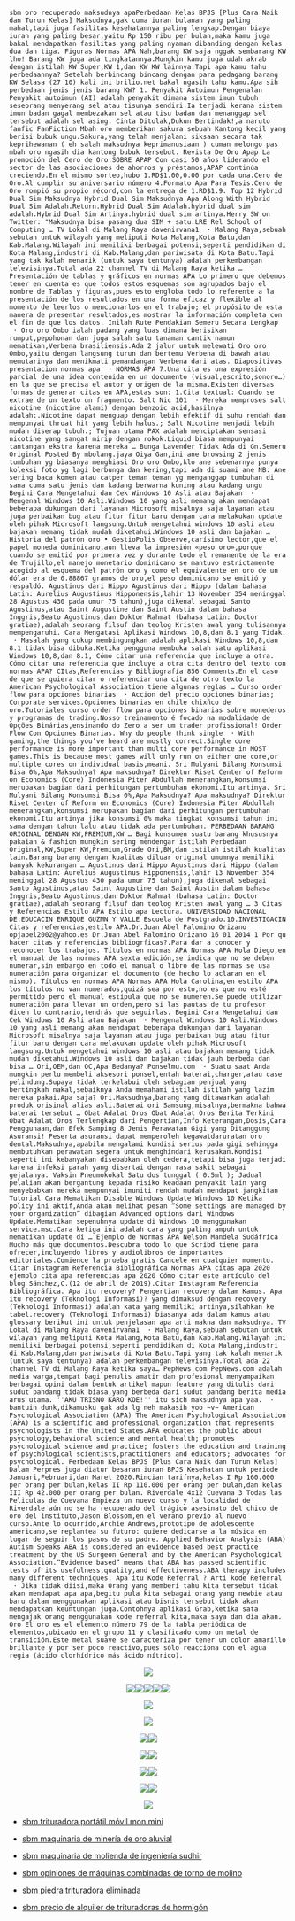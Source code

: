 
```
sbm oro recuperado maksudnya apaPerbedaan Kelas BPJS [Plus Cara Naik dan Turun Kelas] Maksudnya,gak cuma iuran bulanan yang paling mahal,tapi juga fasilitas kesehatannya paling lengkap.Dengan biaya iuran yang paling besar,yaitu Rp 150 ribu per bulan,maka kamu juga bakal mendapatkan fasilitas yang paling nyaman dibanding dengan kelas dua dan tiga. Figuras Normas APA Nah,barang KW saja nggak sembarang KW lho! Barang KW juga ada tingkatannya.Mungkin kamu juga udah akrab dengan istilah KW Super,KW 1,dan KW KW lainnya.Tapi apa kamu tahu perbedaannya? Setelah berbincang bincang dengan para pedagang barang KW Selasa (27 10) kali ini brilio.net bakal ngasih tahu kamu.Apa sih perbedaan jenis jenis barang KW? 1. Penyakit Autoimun Pengenalan Penyakit autoimun (AI) adalah penyakit dimana sistem imun tubuh seseorang menyerang sel atau tisunya sendiri.Ia terjadi kerana sistem imun badan gagal membezakan sel atau tisu badan dan menanggap sel tersebut adalah sel asing. Cinta Ditolak,Dukun Bertindak!,a naruto fanfic FanFiction Mbah oro memberikan sakura sebuah Kantong kecil yang berisi bubuk ungu.Sakura,yang telah menjalani siksaan secara tak keprihewanan ( eh salah maksudnya keprimanusiaan ) cuman melongo pas mbah oro ngasih dia kantong bubuk tersebut. Revista De Oro Apap La promoción del Cero de Oro.SOBRE APAP Con casi 50 años liderando el sector de las asociaciones de ahorros y préstamos,APAP continúa creciendo.En el mismo sorteo,hubo 1.RD$1.00,0.00 por cada una.Cero de Oro.Al cumplir su aniversario número 4.Formato Apa Para Tesis.Cero de Oro rompió su propio récord,con la entrega de 1.RD$1.9. Top 12 Hybrid Dual Sim Maksudnya Hybrid Dual Sim Maksudnya Apa Along With Hybrid Dual Sim Adalah.Return.Hybrid Dual Sim Adalah.hybrid dual sim adalah.Hybrid Dual Sim Artinya.hybrid dual sim artinya.Herry SW on Twitter: "Maksudnya bisa pasang dua SIM + satu.LRE Rel School of Computing … TV Lokal di Malang Raya davenirvana1  · Malang Raya,sebuah sebutan untuk wilayah yang meliputi Kota Malang,Kota Batu,dan Kab.Malang.Wilayah ini memiliki berbagai potensi,seperti pendidikan di Kota Malang,industri di Kab.Malang,dan pariwisata di Kota Batu.Tapi yang tak kalah menarik (untuk saya tentunya) adalah perkembangan televisinya.Total ada 22 channel TV di Malang Raya ketika … Presentación de tablas y gráficos en normas APA Lo primero que debemos tener en cuenta es que todos estos esquemas son agrupados bajo el nombre de Tablas y figuras,pues esto engloba todo lo referente a la presentación de los resultados en una forma eficaz y flexible al momento de leerlos o mencionarlos en el trabajo; el propósito de esta manera de presentar resultados,es mostrar la información completa con el fin de que los datos. Inilah Rute Pendakian Semeru Secara Lengkap  · Oro oro Ombo ialah padang yang luas dimana berisikan rumput,pepohonan dan juga salah satu tanaman cantik namun mematikan,Verbena brasiliensis.Ada 2 jalur untuk melewati Oro oro Ombo,yaitu dengan langsung turun dan bertemu Verbena di bawah atau memutarinya dan menikmati pemandangan Verbena dari atas. Diapositivas presentacion normas apa  · NORMAS APA 7.Una cita es una expresión parcial de una idea contenida en un documento (visual,escrito,sonoro…) en la que se precisa el autor y origen de la misma.Existen diversas formas de generar citas en APA,estas son: 1.Cita textual: Cuando se extrae de un texto un fragmento. Salt Nic 101  · Mereka memproses salt nicotine (nicotine alami) dengan benzoic acid,hasilnya adalah:.Nicotine dapat menguap dengan lebih efektif di suhu rendah dan mempunyai throat hit yang lebih halus.; Salt Nicotine menjadi lebih mudah diserap tubuh.; Tujuan utama PAX adalah menciptakan sensasi nicotine yang sangat mirip dengan rokok.Liquid biasa mempunyai tantangan ekstra karena mereka … Bunga Lavender Tidak Ada di Gn.Semeru Original Posted By mbolang.jaya Oiya Gan,ini ane browsing 2 jenis tumbuhan yg biasanya menghiasi Oro oro Ombo,klo ane sebenarnya punya koleksi foto yg lagi berbunga dan kering,tapi ada di suami ane NB: Ane sering baca komen atau catper teman teman yg menganggap tumbuhan di sana cuma satu jenis dan kadang berwarna kuning atau kadang ungu Begini Cara Mengetahui dan Cek Windows 10 Asli atau Bajakan  · Mengenal Windows 10 Asli.Windows 10 yang asli memang akan mendapat beberapa dukungan dari layanan Microsoft misalnya saja layanan atau juga perbaikan bug atau fitur fitur baru dengan cara melakukan update oleh pihak Microsoft langsung.Untuk mengetahui windows 10 asli atau bajakan memang tidak mudah diketahui.Windows 10 asli dan bajakan … Historia del patrón oro • GestioPolis Observe,carísimo lector,que el papel moneda dominicano,aun lleva la impresión «peso oro»,porque cuando se emitió por primera vez y durante todo el remanente de la era de Trujillo,el manejo monetario dominicano se mantuvo estrictamente acogido al esquema del patrón oro y como el equivalente en oro de un dólar era de 0.88867 gramos de oro,el peso dominicano se emitió y respaldó. Agustinus dari Hippo Agustinus dari Hippo (dalam bahasa Latin: Aurelius Augustinus Hipponensis,lahir 13 November 354 meninggal 28 Agustus 430 pada umur 75 tahun),juga dikenal sebagai Santo Agustinus,atau Saint Augustine dan Saint Austin dalam bahasa Inggris,Beato Agustinus,dan Doktor Rahmat (bahasa Latin: Doctor gratiae),adalah seorang filsuf dan teolog Kristen awal yang tulisannya mempengaruhi. Cara Mengatasi Aplikasi Windows 10,8,dan 8.1 yang Tidak.  · Masalah yang cukup membingungkan adalah aplikasi Windows 10,8,dan 8.1 tidak bisa dibuka.Ketika pengguna membuka salah satu aplikasi Windows 10,8,dan 8.1, Cómo citar una referencia que incluye a otra. Cómo citar una referencia que incluye a otra cita dentro del texto con normas APA? CItas,Referencias y Bibliografía 856 Comments.En el caso de que se quiera citar o referenciar una cita de otro texto la American Psychological Association tiene algunas reglas … Curso order flow para opciones binarias  · Accion del precio opciones binarias; Corporate services.Opciones binarias en chile chixñco de oro.Tutoriales curso order flow para opciones binarias sobre monederos y programas de trading.Nosso treinamento é focado na modalidade de Opções Binárias,ensinando do Zero a ser um trader profissional! Order Flow Con Opciones Binarias. Why do people think single  · With gaming,the things you’ve heard are mostly correct.Single core performance is more important than multi core performance in MOST games.This is because most games will only run on either one core,or multiple cores on individual basis,meani. Sri Mulyani Bilang Konsumsi Bisa 0%,Apa Maksudnya? Apa maksudnya? Direktur Riset Center of Reform on Economics (Core) Indonesia Piter Abdullah menerangkan,konsumsi merupakan bagian dari perhitungan pertumbuhan ekonomi.Itu artinya. Sri Mulyani Bilang Konsumsi Bisa 0%,Apa Maksudnya? Apa maksudnya? Direktur Riset Center of Reform on Economics (Core) Indonesia Piter Abdullah menerangkan,konsumsi merupakan bagian dari perhitungan pertumbuhan ekonomi.Itu artinya jika konsumsi 0% maka tingkat konsumsi tahun ini sama dengan tahun lalu atau tidak ada pertumbuhan. PERBEDAAN BARANG ORIGINAL DENGAN KW,PREMIUM,KW … Bagi konsumen suatu barang khususnya pakaian & fashion mungkin sering mendengar istilah Perbedaan Original,KW,Super KW,Premium,Grade Ori,BM,dan istilah istilah kualitas lain.Barang barang dengan kualitas diluar original umumnya memiliki banyak kekurangan … Agustinus dari Hippo Agustinus dari Hippo (dalam bahasa Latin: Aurelius Augustinus Hipponensis,lahir 13 November 354 meninggal 28 Agustus 430 pada umur 75 tahun),juga dikenal sebagai Santo Agustinus,atau Saint Augustine dan Saint Austin dalam bahasa Inggris,Beato Agustinus,dan Doktor Rahmat (bahasa Latin: Doctor gratiae),adalah seorang filsuf dan teolog Kristen awal yang … 3 Citas y Referencias Estilo APA Estilo apa Lectura. UNIVERSIDAD NACIONAL DE.EDUCACIN ENRIQUE GUZMN Y VALLE Escuela de Postgrado.10.INVESTIGACIN Citas y referencias,estilo APA.Dr.Juan Abel Palomino Orizano opjabel2002@yahoo.es Dr.Juan Abel Palomino Orizano 16 01 2014 1 Por qu hacer citas y referencias bibliogrficas?.Para dar a conocer y reconocer los trabajos. Títulos en normas APA Normas APA Hola Diego,en el manual de las normas APA sexta edición,se indica que no se deben numerar,sin embargo en todo el manual o libro de las normas se usa numeración para organizar el documento (de hecho lo aclaran en el mismo). Títulos en normas APA Normas APA Hola Carolina,en estilo APA los títulos no van numerados,quizá sea por esto,no es que no esté permitido pero el manual estipula que no se numeren.Se puede utilizar numeración para llevar un orden,pero si las pautas de tu profesor dicen lo contrario,tendrás que seguirlas. Begini Cara Mengetahui dan Cek Windows 10 Asli atau Bajakan  · Mengenal Windows 10 Asli.Windows 10 yang asli memang akan mendapat beberapa dukungan dari layanan Microsoft misalnya saja layanan atau juga perbaikan bug atau fitur fitur baru dengan cara melakukan update oleh pihak Microsoft langsung.Untuk mengetahui windows 10 asli atau bajakan memang tidak mudah diketahui.Windows 10 asli dan bajakan tidak jauh berbeda dan bisa … Ori,OEM,dan OC,Apa Bedanya? Ponselmu.com  · Suatu saat Anda mungkin perlu membeli aksesori ponsel,entah baterai,charger,atau case pelindung.Supaya tidak terkelabui oleh sebagian penjual yang bertingkah nakal,sebaiknya Anda memahami istilah istilah yang lazim mereka pakai.Apa saja? Ori.Maksudnya,barang yang ditawarkan adalah produk orisinal alias asli.Baterai ori Samsung,misalnya,bermakna bahwa baterai tersebut … Obat Adalat Oros Obat Adalat Oros Berita Terkini Obat Adalat Oros Terlengkap dari Pengertian,Info Keterangan,Dosis,Cara Penggunaan,dan Efek Samping 8 Jenis Perawatan Gigi yang Ditanggung Asuransi! Peserta asuransi dapat memperoleh kegawatdaruratan oro dental.Maksudnya,apabila mengalami kondisi serius pada gigi sehingga membutuhkan perawatan segera untuk menghindari kerusakan.Kondisi seperti ini kebanyakan disebabkan oleh cedera,tetapi bisa juga terjadi karena infeksi parah yang disertai dengan rasa sakit sebagai gejalanya. Vaksin Pneumokokal Satu dos tunggal ( 0.5ml ); Jadual pelalian akan bergantung kepada risiko keadaan penyakit lain yang menyebabkan mereka mempunyai imuniti rendah mudah mendapat jangkitan Tutorial Cara Mematikan Disable Windows Update Windows 10 Ketika policy ini aktif,Anda akan melihat pesan “Some settings are managed by your organization” dibagian Advanced options dari Windows Update.Mematikan sepenuhnya update di Windows 10 menggunakan service.msc.Cara ketiga ini adalah cara yang paling ampuh untuk mematikan update di … Ejemplo de Normas APA Nelson Mandela Sudáfrica Mucho más que documentos.Descubra todo lo que Scribd tiene para ofrecer,incluyendo libros y audiolibros de importantes editoriales.Comience la prueba gratis Cancele en cualquier momento. Citar Instagram Referencia Bibliográfica Normas APA citas apa 2020 ejemplo cita apa referencias apa 2020 Cómo citar este artículo del blog Sánchez,C.(12 de abril de 2019).Citar Instagram Referencia Bibliográfica. Apa itu recovery? Pengertian recovery dalam Kamus. Apa itu recovery (Teknologi Informasi)? yang dimaksud dengan recovery (Teknologi Informasi) adalah kata yang memiliki artinya,silahkan ke tabel.recovery (Teknologi Informasi) biasanya ada dalam kamus atau glossary berikut ini untuk penjelasan apa arti makna dan maksudnya. TV Lokal di Malang Raya davenirvana1  · Malang Raya,sebuah sebutan untuk wilayah yang meliputi Kota Malang,Kota Batu,dan Kab.Malang.Wilayah ini memiliki berbagai potensi,seperti pendidikan di Kota Malang,industri di Kab.Malang,dan pariwisata di Kota Batu.Tapi yang tak kalah menarik (untuk saya tentunya) adalah perkembangan televisinya.Total ada 22 channel TV di Malang Raya ketika saya… PepNews.com PepNews.com adalah media warga,tempat bagi penulis amatir dan profesional menyampaikan berbagai opini dalam bentuk artikel mapun feature yang ditulis dari sudut pandang tidak biasa,yang berbeda dari sudut pandang berita media arus utama. ''AKU TRISNO KARO KOE!'' itu sich maksudnya apa yaa.  · bantuin dunk,dikamusku gak ada lg neh makasih yoo ~v~ American Psychological Association (APA) The American Psychological Association (APA) is a scientific and professional organization that represents psychologists in the United States.APA educates the public about psychology,behavioral science and mental health; promotes psychological science and practice; fosters the education and training of psychological scientists,practitioners and educators; advocates for psychological. Perbedaan Kelas BPJS [Plus Cara Naik dan Turun Kelas] Dalam Perpres juga diatur besaran iuran BPJS Kesehatan untuk periode Januari,Februari,dan Maret 2020.Rincian tarifnya,kelas I Rp 160.000 per orang per bulan,kelas II Rp 110.000 per orang per bulan,dan kelas III Rp 42.000 per orang per bulan. Riverdale 4x12 Cuevana 3 Todas las Peliculas de Cuevana Empieza un nuevo curso y la localidad de Riverdale aún no se ha recuperado del trágico asesinato del chico de oro del instituto,Jason Blossom,en el verano previo al nuevo curso.Ante lo ocurrido,Archie Andrews,prototipo de adolescente americano,se replantea su futuro: quiere dedicarse a la música en lugar de seguir los pasos de su padre. Applied Behavior Analysis (ABA) Autism Speaks ABA is considered an evidence based best practice treatment by the US Surgeon General and by the American Psychological Association.“Evidence based” means that ABA has passed scientific tests of its usefulness,quality,and effectiveness.ABA therapy includes many different techniques. Apa itu Kode Referral ? Arti kode Referral  · Jika tidak diisi,maka Orang yang memberi tahu kita tersebut tidak akan mendapat apa apa,begitu pula kita sebagai orang yang newbie atau baru dalam menggunakan aplikasi atau bisnis tersebut tidak akan mendapatkan keuntungan juga.Contohnya aplikasi Grab,ketika sata mengajak orang menggunakan kode referral kita,maka saya dan dia akan. Oro El oro es el elemento número 79 de la tabla periódica de elementos,ubicado en el grupo 11 y clasificado como un metal de transición.Este metal suave se caracteriza por tener un color amarillo brillante y por ser poco reactivo,pues sólo reacciona con el agua regia (ácido clorhídrico más ácido nítrico). 
```

<div align="center">

<a href="https://es-crusher.shibang-china.com/github&k=sbm+oro+recuperado+maksudnya+apa"><img src="https://static.shibang-china.com/es/crusher/logo.jpg"></a>

<a href="https://es-crusher.shibang-china.com/github&k=sbm+oro+recuperado+maksudnya+apa"><img src="https://static.shibang-china.com/es/crusher/index.jpg"></a><a href="https://es-crusher.shibang-china.com/material.htmlgithub&k=sbm+oro+recuperado+maksudnya+apa"><img src="https://static.shibang-china.com/es/crusher/material.jpg"></a><a href="https://es-crusher.shibang-china.com/application.htmlgithub&k=sbm+oro+recuperado+maksudnya+apa"><img src="https://static.shibang-china.com/es/crusher/application.jpg"></a><a href="https://es-crusher.shibang-china.com/aboutus.htmlgithub&k=sbm+oro+recuperado+maksudnya+apa"><img src="https://static.shibang-china.com/es/crusher/aboutus.jpg"></a><a href="https://es-crusher.shibang-china.com/contact.htmlgithub&k=sbm+oro+recuperado+maksudnya+apa"><img src="https://static.shibang-china.com/es/crusher/contact.jpg"></a>

<a href="https://es-crusher.shibang-china.com/github&k=sbm+oro+recuperado+maksudnya+apa"><img src="https://static.shibang-china.com/es/crusher/banner.jpg"></a>

<a href="https://swt.shibang-china.com/github&k=sbm+oro+recuperado+maksudnya+apa"><img src="https://static.shibang-china.com/es/crusher/text.jpg"></a>

<a href="https://swt.shibang-china.com/github&k=sbm+oro+recuperado+maksudnya+apa"><img src="https://static.shibang-china.com/es/crusher/chat.jpg"></a><a href="https://es-crusher.shibang-china.com/contact.htmlgithub&k=sbm+oro+recuperado+maksudnya+apa"><img src="https://static.shibang-china.com/es/crusher/message.jpg"></a>

<a href="https://es-crusher.shibang-china.com/products/pe.htmlgithub&k=sbm+oro+recuperado+maksudnya+apa"><img src="https://static.shibang-china.com/es/crusher/pe.jpg"></a><a href="https://es-crusher.shibang-china.com/products/pf.htmlgithub&k=sbm+oro+recuperado+maksudnya+apa"><img src="https://static.shibang-china.com/es/crusher/pf.jpg"></a>

<a href="https://es-crusher.shibang-china.com/products/hpt.htmlgithub&k=sbm+oro+recuperado+maksudnya+apa"><img src="https://static.shibang-china.com/es/crusher/hpt.jpg"></a><a href="https://es-crusher.shibang-china.com/products/vsi.htmlgithub&k=sbm+oro+recuperado+maksudnya+apa"><img src="https://static.shibang-china.com/es/crusher/vsi.jpg"></a>

<a href="https://es-crusher.shibang-china.com/products/klv.htmlgithub&k=sbm+oro+recuperado+maksudnya+apa"><img src="https://static.shibang-china.com/es/crusher/klv.jpg"></a><a href="https://es-crusher.shibang-china.com/products/portable.htmlgithub&k=sbm+oro+recuperado+maksudnya+apa"><img src="https://static.shibang-china.com/es/crusher/portable.jpg"></a>

<a href="https://swt.shibang-china.com/github&k=sbm+oro+recuperado+maksudnya+apa"><img src="https://static.shibang-china.com/es/crusher/case.jpg"></a>

</div>


* [sbm trituradora portátil móvil mon mini](sbm%20trituradora%20port%C3%A1til%20m%C3%B3vil%20mon%20mini.md)

* [sbm maquinaria de minería de oro aluvial](sbm%20maquinaria%20de%20miner%C3%ADa%20de%20oro%20aluvial.md)

* [sbm maquinaria de molienda de ingeniería sudhir](sbm%20maquinaria%20de%20molienda%20de%20ingenier%C3%ADa%20sudhir.md)

* [sbm opiniones de máquinas combinadas de torno de molino](sbm%20opiniones%20de%20m%C3%A1quinas%20combinadas%20de%20torno%20de%20molino.md)

* [sbm piedra trituradora eliminada](sbm%20piedra%20trituradora%20eliminada.md)

* [sbm precio de alquiler de trituradoras de hormigón](sbm%20precio%20de%20alquiler%20de%20trituradoras%20de%20hormig%C3%B3n.md)